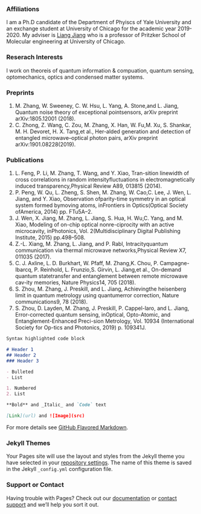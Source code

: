 ### Affiliations

I am a Ph.D candidate of the Department of Phyiscs of Yale University and an exchange student at University of Chicago for the academic year 2019-2020. My adviser is [Liang Jiang](https://pme.uchicago.edu/jiang_group/liang_jiang/) who is a professor of Pritzker School of Molecular engineering at University of Chicago.

### Reserach Interests

I work on theoreis of quantum information & compuation, quantum sensing, optomechanics, optics and condensed matter systems.

### Preprints
1.  M.  Zhang,  W.  Sweeney,  C.  W.  Hsu,  L.  Yang,  A.  Stone,and L. Jiang, Quantum noise theory of exceptional pointsensors, arXiv preprint arXiv:1805.12001  (2018).
2.  C. Zhong, Z. Wang, C. Zou, M. Zhang, X. Han, W. Fu,M. Xu, S. Shankar, M. H. Devoret, H. X. Tang,et al., Her-alded  generation  and  detection  of  entangled  microwave–optical  photon  pairs,  arXiv  preprint  arXiv:1901.08228(2019).

### Publications
1.  L. Feng,  P. Li,  M. Zhang,  T. Wang, and Y. Xiao, Tran-sition linewidth of cross correlations in random intensityfluctuations in electromagnetically induced transparency,Physical Review A89, 013815 (2014).
2.  P. Peng, W. Qu, L. Zheng, S. Shen, M. Zhang, W. Cao,C.  Lee,  J.  Wen,  L.  Jiang,  and  Y.  Xiao,  Observation  ofparity-time  symmetry  in  an  optical  system  formed  bymoving atoms, inFrontiers in Optics(Optical Society ofAmerica, 2014) pp. FTu5A–2.
3.  J.  Wen,  X.  Jiang,  M.  Zhang,  L.  Jiang,  S.  Hua,  H.  Wu,C. Yang, and M. Xiao, Modeling of on-chip optical nonre-ciprocity with an active microcavity, inPhotonics, Vol. 2(Multidisciplinary Digital Publishing Institute, 2015) pp.498–508.
4.  Z.-L. Xiang,  M. Zhang,  L. Jiang, and P. Rabl, Intracityquantum communication via thermal microwave networks,Physical Review X7, 011035 (2017).
5.  C.  J.  Axline,   L.  D.  Burkhart,   W.  Pfaff,   M.  Zhang,K.  Chou,  P.  Campagne-Ibarcq,  P.  Reinhold,  L.  Frunzio,S.  Girvin,  L.  Jiang,et al.,  On-demand  quantum  statetransfer and entanglement between remote microwave cav-ity memories, Nature Physics14, 705 (2018).
6.  S.  Zhou,  M. Zhang,  J. Preskill, and  L. Jiang,  Achievingthe heisenberg limit in quantum metrology using quantumerror correction, Nature communications9, 78 (2018).
7.  S.  Zhou,  D.  Layden,  M.  Zhang,  J.  Preskill,  P.  Cappel-laro,  and  L.  Jiang,  Error-corrected  quantum  sensing,  inOptical, Opto-Atomic, and Entanglement-Enhanced Preci-sion Metrology, Vol. 10934 (International Society for Op-tics and Photonics, 2019) p. 109341J.




```markdown
Syntax highlighted code block

# Header 1
## Header 2
### Header 3

- Bulleted
- List

1. Numbered
2. List

**Bold** and _Italic_ and `Code` text

[Link](url) and ![Image](src)
```

For more details see [GitHub Flavored Markdown](https://guides.github.com/features/mastering-markdown/).

### Jekyll Themes

Your Pages site will use the layout and styles from the Jekyll theme you have selected in your [repository settings](https://github.com/Mengzhen-Zhang/mengzhen-zhang.github.io/settings). The name of this theme is saved in the Jekyll `_config.yml` configuration file.

### Support or Contact

Having trouble with Pages? Check out our [documentation](https://help.github.com/categories/github-pages-basics/) or [contact support](https://github.com/contact) and we’ll help you sort it out.
